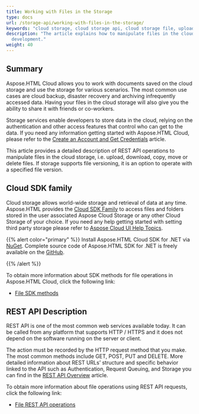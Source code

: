 ```yaml
---
title: Working with Files in the Storage
type: docs
url: /storage-api/working-with-files-in-the-storage/
keywords: "cloud storage, cloud storage api, cloud storage file, upload file, download file, delete file, copy file, move file, REST API, SDK, Python, PHP, Perl, Android, Swift, C#, Java, Node.js"
description: "The article explains how to manipulate files in the cloud storage using Aspose.HTML Cloud API v.4.0. SDKs are also available in PHP, Perl, Android, Swift, C#, Java and more to help developers speed up their
  development."
weight: 40
---
```


## **Summary**

Aspose.HTML Cloud allows you to work with documents saved on the cloud storage and use the storage for various scenarios. The most common use cases are cloud backup, disaster recovery and archiving infrequently accessed data. Having your files in the cloud storage will also give you the ability to share it with friends or co-workers.

 Storage services enable developers to store data in the cloud, relying on the authentication and other access features that control who can get to the data.  If you need any information getting started with Aspose.HTML Cloud, please refer to the [Create an Account and Get Credentials](/html/create-an-account-and-get-credentials/) article.

 This article provides a detailed description of REST API operations to manipulate files in the cloud storage, i.e. upload, download, copy, move or delete files. If storage supports file versioning, it is an option to operate with a specified file version.



## **Cloud SDK family**

Cloud storage allows world-wide storage and retrieval of data at any time. Aspose.HTML provides the [Cloud SDK Family](https://products.aspose.cloud/html/family) to access files and folders stored in the user associated Aspose Cloud Storage or any other Cloud Storage of your choice. If you need any help getting started with setting third party storage please refer to [Aspose Cloud UI Help Topics](https://docs.aspose.cloud/total/aspose-cloud-ui-help-topics/).

{{% alert color="primary" %}} 
Install Aspose.HTML Cloud SDK for .NET via [NuGet](https://www.nuget.org/packages/Aspose.HTML-Cloud/). Complete source code of Aspose.HTML SDK for .NET is freely available on the [GitHub](https://github.com/aspose-html-cloud/aspose-html-cloud-dotnet).

{{% /alert %}}  

To obtain more information about SDK methods for file operations in Aspose.HTML Cloud, click the following link:

- [File SDK methods](/html/storage-api/working-with-files-in-the-storage/file-sdk-methods/)

## **REST API Description**

REST API is one of the most common web services available today. It can be called from any platform that supports HTTP / HTTPS and it does not depend on the software running on the server or client.

The action must be recorded by the HTTP request method that you make. The most common methods include GET, POST, PUT and DELETE. More detailed information about REST URLs’ structure and specific behavior linked to the API such as Authentication, Request Queuing, and Storage you can find in the [REST API Overview](https://docs.aspose.cloud/total/getting-started/rest-api-overview/) article.

To obtain more information about file operations using REST API requests, click the following link:

 - [File REST API operations](/html/storage-api/working-with-files-in-the-storage/file-rest-api/)



